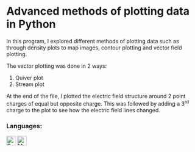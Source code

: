 # Advanced methods of plotting data in Python

In this program, I explored different methods of plotting data such as through density plots to map images, contour plotting and vector field plotting.

The vector plotting was done in 2 ways:
1. Quiver plot
2. Stream plot

At the end of the file, I plotted the electric field structure around 2 point charges of equal but opposite charge. This was followed by adding a 3<sup>rd</sup> charge to the plot to see how the electric field lines changed.

### Languages:
<a href="#"><img align="left" alt="Python" height="25px" src="https://img.shields.io/badge/Python-14354C?style=for-the-badge&logo=python&logoColor=white" /></a>
<a href="#"><img align="left" alt="Markdown" height="25px" src="https://img.shields.io/badge/Markdown-000000?style=for-the-badge&logo=markdown&logoColor=white" /></a>
